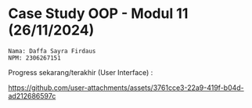 # Case Study OOP - Modul 11 (26/11/2024)
```
Nama: Daffa Sayra Firdaus
NPM: 2306267151
```
Progress sekarang/terakhir (User Interface) :

https://github.com/user-attachments/assets/3761cce3-22a9-419f-b04d-ad212686597c



